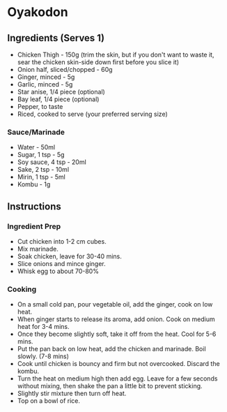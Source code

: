 # Oyakodon

## Ingredients (Serves 1)

- Chicken Thigh - 150g (trim the skin, but if you don't want to waste it, sear the chicken skin-side down first before you slice it)
- Onion half, sliced/chopped - 60g
- Ginger, minced - 5g
- Garlic, minced - 5g
- Star anise, 1/4 piece (optional)
- Bay leaf, 1/4 piece (optional)
- Pepper, to taste
- Riced, cooked to serve (your preferred serving size)

### Sauce/Marinade
- Water - 50ml 
- Sugar, 1 tsp - 5g 
- Soy sauce, 4 tsp - 20ml
- Sake, 2 tsp - 10ml
- Mirin, 1 tsp - 5ml 
- Kombu - 1g 

## Instructions

### Ingredient Prep
- Cut chicken into 1-2 cm cubes.
- Mix marinade.
- Soak chicken, leave for 30-40 mins.
- Slice onions and mince ginger.
- Whisk egg to about 70-80%

### Cooking
- On a small cold pan, pour vegetable oil, add the ginger, cook on low heat.
- When ginger starts to release its aroma, add onion. Cook on medium heat for 3-4 mins.
- Once they become slightly soft, take it off from the heat. Cool for 5-6 mins.
- Put the pan back on low heat, add the chicken and marinade. Boil slowly. (7-8 mins)
- Cook until chicken is bouncy and firm but not overcooked. Discard the kombu.
- Turn the heat on medium high then add egg. Leave for a few seconds without mixing, then shake the pan a little bit to prevent sticking.
- Slightly stir mixture then turn off heat.
- Top on a bowl of rice.
